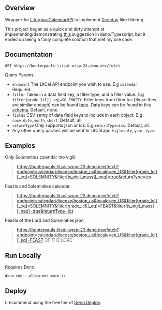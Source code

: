
## Overview

Wrapper for [LiturgicalCalendarAPI](https://github.com/Liturgical-Calendar/LiturgicalCalendarAPI) to implement [Directus](https://directus.io)-like filtering.

This project began as a quick and dirty attempt at implementing/demonstrating [this](https://github.com/Liturgical-Calendar/LiturgicalCalendarAPI/issues/43#issuecomment-2712105997) suggestion in deno/Typescript, but it ended up being a fairly complete solution that met my use case.


## Documentation
`GET https://hunterpauls-litcal-wrap-23.deno.dev/fetch`

Query Params:
- `endpoint` The LitCal API endpoint you wish to use. E.g `calendar`. Required.
- `filter` Takes in a data field key, a filter type, and a filter value. E.g `filter[grade_lcl][_eq]=SOLEMNITY`. Filter keys from Directus (Since they are similar enough) can be found [here](https://docs.directus.io/reference/filter-rules.html#filter-operators). Data keys can be found in this [schema](https://github.com/Liturgical-Calendar/LiturgicalCalendarAPI/blob/f6c8554b0d44a667ed44a078b13564cc7b8b89fc/jsondata/schemas/LitCal.json#L250). Default, none. 
- `fields` CSV string of data field keys to include in each object. E.g `name,date,month_short`. Default, all.
- `returnType` Only supports json or ics. E.g `returnType=ics`. Default, all.
- Any other query params will be sent to LitCal api. E.g `locale`, `year_type`.

## Examples
Only Solemnities calendar (no vigil)
> https://hunterpauls-litcal-wrap-23.deno.dev/fetch?endpoint=calendar/diocese/boston_us&locale=en_US&filter[grade_lcl][_eq]=SOLEMNITY&filter[is_vigil_mass][_neq]=true&returnType=ics

Feasts and Solemnities calendar
> https://hunterpauls-litcal-wrap-23.deno.dev/fetch?endpoint=calendar/diocese/boston_us&locale=en_US&filter[grade_lcl][_eq]=SOLEMNITY&filter[grade_lcl][_eq]=FEAST&filter[is_vigil_mass][_neq]=true&returnType=ics

Feasts of the Lord and Solemnities json
> https://hunterpauls-litcal-wrap-23.deno.dev/fetch?endpoint=calendar/diocese/boston_us&locale=en_US&filter[grade_lcl][_eq]=FEAST OF THE LORD

## Run Locally
Requires Deno. 

`deno run --allow-net main.ts` 

## Deploy
I recommend using the free tier of [Deno Deploy](https://deno.com/deploy).






